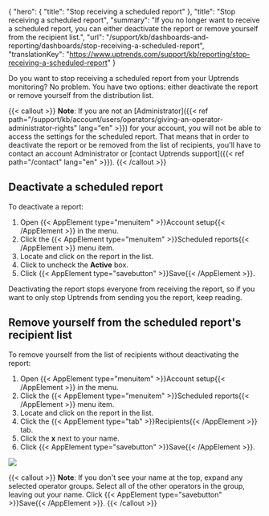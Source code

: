 {
  "hero": {
    "title": "Stop receiving a scheduled report"
  },
  "title": "Stop receiving a scheduled report",
  "summary": "If you no longer want to receive a scheduled report, you can either deactivate the report or remove yourself from the recipient list.",
  "url": "/support/kb/dashboards-and-reporting/dashboards/stop-receiving-a-scheduled-report",
  "translationKey": "https://www.uptrends.com/support/kb/reporting/stop-receiving-a-scheduled-report"
}

Do you want to stop receiving a scheduled report from your Uptrends monitoring? No problem. You have two options: either deactivate the report or remove yourself from the distribution list. 

{{< callout >}}
**Note**: If you are not an [Administrator]({{< ref path="/support/kb/account/users/operators/giving-an-operator-administrator-rights" lang="en" >}}) for your account, you will not be able to access the settings for the scheduled report. That means that in order to deactivate the report or be removed from the list of recipients, you'll have to contact an account Administrator or [contact Uptrends support]({{< ref path="/contact" lang="en" >}}).
{{< /callout >}}

## Deactivate a scheduled report

To deactivate a report:

1.  Open {{< AppElement type="menuitem" >}}Account setup{{< /AppElement >}} in the menu.
2.  Click the {{< AppElement type="menuitem" >}}Scheduled reports{{< /AppElement >}} menu item.
3.  Locate and click on the report in the list.
4.  Click to uncheck the **Active** box.
5.  Click {{< AppElement type="savebutton" >}}Save{{< /AppElement >}}.

Deactivating the report stops everyone from receiving the report, so if you want to only stop Uptrends from sending you the report, keep reading.

## Remove yourself from the scheduled report's recipient list

To remove yourself from the list of recipients without deactivating the report:

1.  Open {{< AppElement type="menuitem" >}}Account setup{{< /AppElement >}} in the menu.
2.  Click the {{< AppElement type="menuitem" >}}Scheduled reports{{< /AppElement >}} menu item.
3.  Locate and click on the report in the list.
4.  Click the {{< AppElement type="tab" >}}Recipients{{< /AppElement >}} tab.
5.  Click the **x** next to your name.
6.  Click {{< AppElement type="savebutton" >}}Save{{< /AppElement >}}.

![](/img/content/3e124575-04bc-4399-b303-6fb6670c4f33.png)

{{< callout >}}
**Note**: If you don't see your name at the top, expand any selected operator groups. Select all of the other operators in the group, leaving out your name. Click {{< AppElement type="savebutton" >}}Save{{< /AppElement >}}.
{{< /callout >}}

